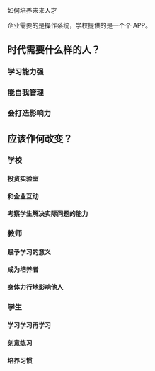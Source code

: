 如何培养未来人才

企业需要的是操作系统，学校提供的是一个个 APP。

## 时代需要什么样的人？
### 学习能力强
### 能自我管理
### 会打造影响力

## 应该作何改变？
### 学校
#### 投资实验室
#### 和企业互动
#### 考察学生解决实际问题的能力

### 教师
#### 赋予学习的意义
#### 成为培养者
#### 身体力行地影响他人

### 学生
#### 学习学习再学习
#### 刻意练习
#### 培养习惯